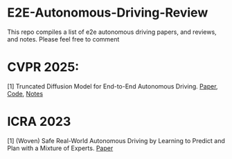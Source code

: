 # E2E-Autonomous-Driving-Review
This repo compiles a list of e2e autonomous driving papers, and reviews, and notes. Please feel free to comment


# CVPR 2025: 

[1] Truncated Diffusion Model for End-to-End Autonomous Driving. [Paper](https://arxiv.org/abs/2411.15139), [Code](https://github.com/hustvl/DiffusionDrive), [Notes](https://github.com/trungmanhhuynh/E2E-Autonomous-Driving-Review/blob/main/notes/DiffusionDrive.md)

# ICRA 2023
[1] (Woven) Safe Real-World Autonomous Driving by Learning to Predict and Plan with a Mixture of Experts. [Paper](https://arxiv.org/abs/2211.02131)

